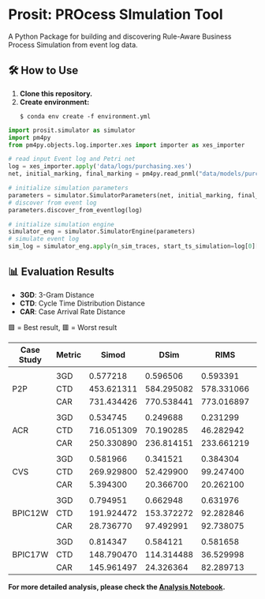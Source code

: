 # Prosit: PROcess SImulation Tool

A Python Package for building and discovering Rule-Aware Business Process Simulation from event log data.


## 🛠️ How to Use

<ol>
    <li>
        <strong>Clone this repository.</strong>
    </li>
    <li>
        <strong>Create environment:</strong>
        <pre><code>$ conda env create -f environment.yml</code></pre>
    </li>
</ol>


```python
import prosit.simulator as simulator
import pm4py
from pm4py.objects.log.importer.xes import importer as xes_importer

# read input Event log and Petri net
log = xes_importer.apply('data/logs/purchasing.xes')
net, initial_marking, final_marking = pm4py.read_pnml("data/models/purchasing.pnml")

# initialize simulation parameters
parameters = simulator.SimulatorParameters(net, initial_marking, final_marking)
# discover from event log
parameters.discover_from_eventlog(log)

# initialize simulation engine
simulator_eng = simulator.SimulatorEngine(parameters)
# simulate event log
sim_log = simulator_eng.apply(n_sim_traces, start_ts_simulation=log[0][0]['start:timestamp'])
```

## 📊 Evaluation Results

- **3GD**: 3-Gram Distance  
- **CTD**: Cycle Time Distribution Distance 
- **CAR**: Case Arrival Rate Distance 

🟩 = Best result, 🟥 = Worst result

<table>
  <thead>
    <tr>
      <th>Case Study</th>
      <th>Metric</th>
      <th>Simod</th>
      <th>DSim</th>
      <th>RIMS</th>
      <th class="prosit-col">ProSiT</th>
    </tr>
  </thead>
  <tbody>
    <tr class="spacer-row"><td colspan="6"></td></tr>
    <!-- P2P -->
    <tr><td rowspan="3">P2P</td><td>3GD</td><td>0.577218</td><td style=background-color: #B22222; color: white;>0.596506</td><td>0.593391</td><td style=background-color: #228B22; font-weight: bold; color: white;>0.351867</td></tr>
    <tr><td>CTD</td><td>453.621311</td><td style=background-color: #B22222; color: white;>584.295082</td><td>578.331066</td><td style=background-color: #228B22; font-weight: bold; color: white;>432.121311</td></tr>
    <tr><td>CAR</td><td>731.434426</td><td>770.538441</td><td style=background-color: #B22222; color: white;>773.016897</td><td style=background-color: #228B22; font-weight: bold; color: white;>669.173770</td></tr>
    <tr class="spacer-row"><td colspan="6"></td></tr>
    <!-- ACR -->
    <tr><td rowspan="3">ACR</td><td>3GD</td><td style=background-color: #B22222; color: white;>0.534745</td><td>0.249688</td><td>0.231299</td><td style=background-color: #228B22; font-weight: bold; color: white;>0.229476</td></tr>
    <tr><td>CTD</td><td style=background-color: #B22222; color: white;>716.051309</td><td>70.190285</td><td style=background-color: #228B22; font-weight: bold; color: white;>46.282942</td><td style=background-color: #1b2f3a; color: white;>190.077487</td></tr>
    <tr><td>CAR</td><td>250.330890</td><td style=background-color: #B22222; color: white;>236.814151</td><td>233.661219</td><td style=background-color: #228B22; font-weight: bold; color: white;>180.235602</td></tr>
    <tr class="spacer-row"><td colspan="6"></td></tr>
    <!-- CVS -->
    <tr><td rowspan="3">CVS</td><td>3GD</td><td style=background-color: #B22222; color: white;>0.581966</td><td>0.341521</td><td>0.384304</td><td style=background-color: #228B22; font-weight: bold; color: white;>0.124729</td></tr>
    <tr><td>CTD</td><td style=background-color: #B22222; color: white;>269.929800</td><td style=background-color: #228B22; font-weight: bold; color: white;>52.429900</td><td>99.247400</td><td style=background-color: #1b2f3a; color: white;>59.904300</td></tr>
    <tr><td>CAR</td><td style=background-color: #228B22; font-weight: bold; color: white;>5.394300</td><td style=background-color: #B22222; color: white;>20.366700</td><td>20.262100</td><td style=background-color: #1b2f3a; color: white;>17.777000</td></tr>
    <tr class="spacer-row"><td colspan="6"></td></tr>
    <!-- BPIC12W -->
    <tr><td rowspan="3">BPIC12W</td><td>3GD</td><td style=background-color: #B22222; color: white;>0.794951</td><td>0.662948</td><td>0.631976</td><td style=background-color: #228B22; font-weight: bold; color: white;>0.350644</td></tr>
    <tr><td>CTD</td><td>191.924472</td><td>153.372272</td><td style=background-color: #228B22; font-weight: bold; color: white;>92.282846</td><td style=background-color: #228B22; font-weight: bold; color: white;>32.075031</td></tr>
    <tr><td>CAR</td><td style=background-color: #228B22; font-weight: bold; color: white;>28.736770</td><td style=background-color: #B22222; color: white;>97.492991</td><td>92.738075</td><td style=background-color: #1b2f3a; color: white;>79.711304</td></tr>
    <tr class="spacer-row"><td colspan="6"></td></tr>
    <!-- BPIC17W -->
    <tr><td rowspan="3">BPIC17W</td><td>3GD</td><td style=background-color: #B22222; color: white;>0.814347</td><td>0.584121</td><td>0.581658</td><td style=background-color: #228B22; font-weight: bold; color: white;>0.319168</td></tr>
    <tr><td>CTD</td><td style=background-color: #B22222; color: white;>148.790470</td><td>114.314488</td><td style=background-color: #228B22; font-weight: bold; color: white;>36.529998</td><td style=background-color: #1b2f3a; color: white;>54.971774</td></tr>
    <tr><td>CAR</td><td style=background-color: #B22222; color: white;>145.961497</td><td style=background-color: #228B22; font-weight: bold; color: white;>24.326364</td><td>82.289713</td><td style=background-color: #1b2f3a; color: white;>53.717958</td></tr>
  </tbody>
</table>

**For more detailed analysis, please check the [Analysis Notebook](analysis.ipynb).**
